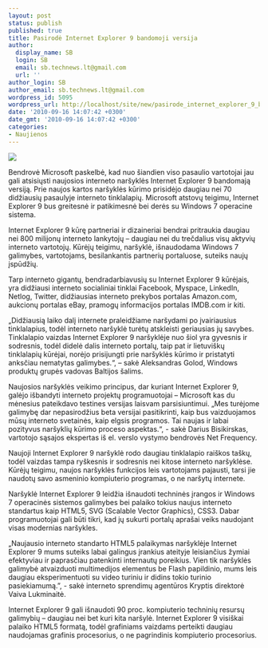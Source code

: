 ```yaml
---
layout: post
status: publish
published: true
title: Pasirodė Internet Explorer 9 bandomoji versija
author:
  display_name: SB
  login: SB
  email: sb.technews.lt@gmail.com
  url: ''
author_login: SB
author_email: sb.technews.lt@gmail.com
wordpress_id: 5095
wordpress_url: http://localhost/site/new/pasirode_internet_explorer_9_bandomoji_versija/
date: '2010-09-16 14:07:42 +0300'
date_gmt: '2010-09-16 14:07:42 +0300'
categories:
- Naujienos
---
```

<div class="imgright"><img src="http://t0.gstatic.com/images?q=tbn:BjDIi0EgEOOeeM:http://www.turners.co.nz/About/news/PublishingImages/General%2520Logos/internet-explorer-logo.jpg"  /></div>
<p>Bendrovė Microsoft paskelbė, kad nuo šiandien viso pasaulio vartotojai jau gali atsisiųsti naujosios interneto naršyklės Internet Explorer 9 bandomają versiją. Prie naujos kartos naršyklės kūrimo prisidėjo daugiau nei 70 didžiausių pasaulyje interneto tinklalapių. Microsoft atstovų teigimu, Internet Explorer 9 bus greitesnė ir patikimesnė bei derės su Windows 7 operacine sistema.</p>
<p>Internet Explorer 9 kūrę partneriai ir dizaineriai bendrai pritraukia daugiau nei 800 milijonų interneto lankytojų – daugiau nei du trečdalius visų aktyvių interneto vartotojų. Kūrėjų teigimu, naršyklė, išnaudodama Windows 7 galimybes, vartotojams, besilankantis partnerių portaluose, suteiks naujų įspūdžių. </p>
<p>Tarp interneto gigantų, bendradarbiavusių su Internet Explorer 9 kūrėjais, yra didžiausi interneto socialiniai tinklai Facebook, Myspace, LinkedIn, Netlog, Twitter, didžiausias interneto prekybos portalas Amazon.com, aukcionų portalas eBay, pramogų informacijos portalas IMDB.com ir kiti.</p>
<p>„Didžiausią laiko dalį internete praleidžiame naršydami po įvairiausius tinklalapius, todėl interneto naršyklė turėtų atskleisti geriausias jų savybes. Tinklalapio vaizdas Internet Explorer 9 naršyklėje nuo šiol yra gyvesnis ir sodresnis, todėl didelė dalis interneto portalų, taip pat ir lietuviškų tinklalapių kūrėjai, norėjo prisijungti prie naršyklės kūrimo ir pristatyti anksčiau nematytas galimybes.“, – sakė Aleksandras Golod, Windows produktų grupės vadovas Baltijos šalims.</p>
<p>Naujosios naršyklės veikimo principus, dar kuriant Internet Explorer 9, galėjo išbandyti interneto projektų programuotojai – Microsoft kas du mėnesius pateikdavo testines versijas laisvam parsisiuntimui. „Mes turėjome galimybę dar nepasirodžius beta versijai pasitikrinti, kaip bus vaizduojamos mūsų interneto svetainės, kaip elgsis programos. Tai naujas ir labai pozityvus naršyklių kūrimo proceso aspektas.“, - sakė Darius Bisikirskas, vartotojo sąsajos ekspertas iš el. verslo vystymo bendrovės Net Frequency.</p>
<p>Naujoji Internet Explorer 9 naršyklė rodo daugiau tinklalapio raiškos taškų, todėl vaizdas tampa ryškesnis ir sodresnis nei kitose interneto naršyklėse. Kūrėjų teigimu, naujos naršyklės funkcijos leis vartotojams pajausti, tarsi jie naudotų savo asmeninio kompiuterio programas, o ne naršytų internete.</p>
<p>Naršyklė Internet Explorer 9 leidžia išnaudoti techninės įrangos ir Windows 7 operacinės sistemos galimybes bei palaiko tokius naujus interneto standartus kaip HTML5, SVG (Scalable Vector Graphics), CSS3. Dabar programuotojai gali būti tikri, kad jų sukurti portalų aprašai veiks naudojant visas modernias naršykles.</p>
<p>„Naujausio interneto standarto HTML5 palaikymas naršyklėje Internet Explorer 9 mums suteiks labai galingus įrankius ateityje leisiančius žymiai efektyviau ir paprasčiau patenkinti internautų poreikius. Vien tik naršyklės galimybė atvaizduoti multimedijos elementus be Flash papildinio, mums leis daugiau eksperimentuoti su video turiniu ir didins tokio turinio pasiekiamumą.”, - sakė interneto sprendimų agentūros Kryptis direktorė Vaiva Lukminaitė.</p>
<p>Internet Explorer 9 gali išnaudoti 90 proc. kompiuterio techninių resursų galimybių – daugiau nei bet kuri kita naršylė. Internet Explorer 9 visiškai palaiko HTML5 formatą, todėl grafiniams vaizdams perteikti daugiau naudojamas grafinis procesorius, o ne pagrindinis kompiuterio procesorius.</p>
